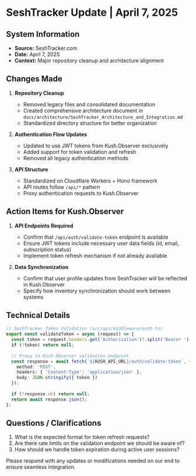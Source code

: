 # SeshTracker Update | April 7, 2025

## System Information
- **Source:** SeshTracker.com
- **Date:** April 7, 2025
- **Context:** Major repository cleanup and architecture alignment

## Changes Made

1. **Repository Cleanup**
   - Removed legacy files and consolidated documentation
   - Created comprehensive architecture document in `docs/architecture/SeshTracker_Architecture_and_Integration.md`
   - Standardized directory structure for better organization

2. **Authentication Flow Updates**
   - Updated to use JWT tokens from Kush.Observer exclusively
   - Added support for token validation and refresh
   - Removed all legacy authentication methods

3. **API Structure**
   - Standardized on Cloudflare Workers + Hono framework
   - API routes follow `/api/*` pattern
   - Proxy authentication requests to Kush.Observer

## Action Items for Kush.Observer

1. **API Endpoints Required**
   - Confirm that `/api/auth/validate-token` endpoint is available
   - Ensure JWT tokens include necessary user data fields (id, email, subscription status)
   - Implement token refresh mechanism if not already available

2. **Data Synchronization**
   - Confirm that user profile updates from SeshTracker will be reflected in Kush.Observer
   - Specify how inventory synchronization should work between systems

## Technical Details

```typescript
// SeshTracker Token Validation (src/api/middleware/auth.ts)
export const validateToken = async (request) => {
  const token = request.headers.get('Authorization')?.split('Bearer ')[1];
  if (!token) return null;
  
  // Proxy to Kush.Observer validation endpoint
  const response = await fetch(`${KUSH_API_URL}/auth/validate-token`, {
    method: 'POST',
    headers: { 'Content-Type': 'application/json' },
    body: JSON.stringify({ token })
  });
  
  if (!response.ok) return null;
  return await response.json();
};
```

## Questions / Clarifications

1. What is the expected format for token refresh requests?
2. Are there rate limits on the validation endpoint we should be aware of?
3. How should we handle token expiration during active user sessions?

Please respond with any updates or modifications needed on our end to ensure seamless integration. 